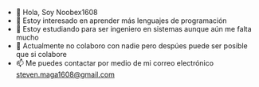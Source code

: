 - 👋 Hola, Soy Noobex1608
- 👀 Estoy interesado en aprender más lenguajes de programación 
- 🌱 Estoy estudiando para ser ingeniero en sistemas aunque aún me falta mucho
- 💞️ Actualmente no colaboro con nadie pero despúes puede ser posible que si colabore
- 📫 Me puedes contactar por medio de mi correo electrónico steven.maga1608@gmail.com

<!---
Noobex1608/Noobex1608 is a ✨ special ✨ repository because its `README.md` (this file) appears on your GitHub profile.
You can click the Preview link to take a look at your changes.
--->
